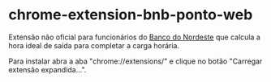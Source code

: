 # chrome-extension-bnb-ponto-web

Extensão não oficial para funcionários do [Banco do Nordeste](http://pontoeletronico.capgv.intra.bnb/pontoweb) que calcula a hora ideal de saída para completar a carga horária.

Para instalar abra a aba "chrome://extensions/" e clique no botão "Carregar extensão expandida...".